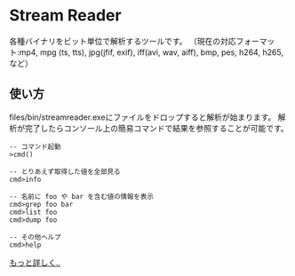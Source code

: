 # Stream Reader

各種バイナリをビット単位で解析するツールです。
（現在の対応フォーマット:mp4, mpg (ts, tts), jpg(jfif, exif), iff(avi, wav, aiff), bmp, pes, h264, h265, など）

## 使い方

files/bin/streamreader.exeにファイルをドロップすると解析が始まります。
解析が完了したらコンソール上の簡易コマンドで結果を参照することが可能です。
```
-- コマンド起動
>cmd()

-- とりあえず取得した値を全部見る
cmd>info

-- 名前に foo や bar を含む値の情報を表示
cmd>grep foo bar
cmd>list foo
cmd>dump foo

-- その他ヘルプ
cmd>help
```
[もっと詳しく..](https://github.com/rflab/stream_reader/blob/master/README_detail.md)
